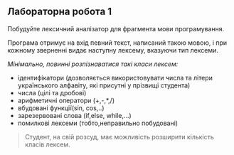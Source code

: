 ## Лабораторна робота 1

Побудуйте лексичний аналізатор для фрагмента мови програмування.

Програма отримує на вхід певний текст, написаний такою мовою, і при кожному зверненні видає наступну лексему, вказуючи
тип лексеми.

_Мінімально, повинні розпізнаватися такі класи лексем:_

* ідентифікатори (дозволяється використовувати числа та літери українського алфавіту, які присутні у прізвищі студента)
* числа (цілі та дробові)
* арифметичні оператори (+,-,*,/)
* вбудовані функції(sin, cos,..)
* зарезервовані слова (if,else, while,...)
* помилкові лексеми (тобто,неправильно побудовані)

> Студент, на свій розсуд, має можливість розширити кількість класів лексем.
